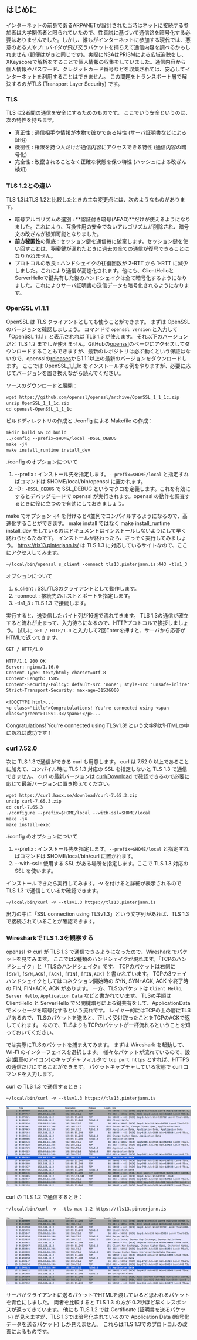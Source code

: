 
## はじめに

インターネットの前身であるARPANETが設計された当時はネットに接続する参加者は大学関係者と限られていたので、性善説に基づいて通信路を暗号化する必要はありませんでした。しかし、誰もがインターネットに参加する現代では、悪意のある人やプロバイダが飛び交うパケットを捕らえて通信内容を調べるかもしれません (郵便はがきと同じです)。実際にNSAはPRISMによる広域盗聴をし、XKeyscoreで解析をすることで個人情報の収集をしていました。通信内容から個人情報やパスワード、クレジットカード番号などを収集されては、安心してインターネットを利用することはできません。
この問題をトランスポート層で解決するのがTLS (Transport Layer Security) です。

### TLS

TLS は2者間の通信を安全にするためのものです。
ここでいう安全というのは、次の特性を持ちます。

- 真正性 : 通信相手や情報が本物で確かである特性 (サーバ証明書などによる証明)
- 機密性 : 権限を持つ人だけが通信内容にアクセスできる特性 (通信内容の暗号化)
- 完全性 : 改竄されることなく正確な状態を保つ特性 (ハッシュによる改ざん検知)

### TLS 1.2との違い

TLS 1.3はTLS 1.2と比較したときの主な変更点には、次のようなものがあります。

- 暗号アルゴリズムの選別 : **認証付き暗号(AEAD)**だけが使えるようになりました。これにより、互換性用の安全でないアルゴリズムが削除され、暗号文の改ざんが検知可能となりました。
- **前方秘匿性**の徹底 : セッション鍵を通信毎に破棄します。セッション鍵を使い回すことは、秘密鍵が漏れたときに過去の全ての通信が復号できることになりかねません。
- プロトコルの改良 : ハンドシェイクの往復回数が 2-RTT から 1-RTT に減少しました。これにより通信が高速化されます。他にも、ClientHelloとServerHelloで鍵共有した後のハンドシェイクは全て暗号化するようになりました。これによりサーバ証明書の送信データも暗号化されるようになります。

### OpenSSL v1.1.1

OpenSSL は TLS クライアントとしても使うことができます。
まずは OpenSSL のバージョンを確認しましょう。
コマンドで `openssl version` と入力して「OpenSSL 1.1.1」と表示されれば TLS 1.3 が使えます。
それ以下のバージョンだと TLS 1.2 までしか使えません。GitHubの[openssl](https://github.com/openssl/openssl)のページにアクセスしてダウンロードすることもできますが、最新のレポジトリは必ず動くという保証はないので、opensslの[releases](https://github.com/openssl/openssl/releases)から1.1.1以上の最新のバージョンをダウンロードします。
ここでは OpenSSL_1_1_1c をインストールする例をやりますが、必要に応じてバージョンを置き換えながら読んでください。

ソースのダウンロードと展開：

```
wget https://github.com/openssl/openssl/archive/OpenSSL_1_1_1c.zip
unzip OpenSSL_1_1_1c.zip
cd openssl-OpenSSL_1_1_1c
```

ビルドディレクトリの作成と ./config による Makefile の作成：

```
mkdir build && cd build
../config --prefix=$HOME/local -DSSL_DEBUG
make -j4
make install_runtime install_dev
```

./config のオプションについて

1. --prefix : インストール先を指定します。`--prefix=$HOME/local` と指定すればコマンドは $HOME/local/bin/openssl に置かれます。
2. -D : `-DSSL_DEBUG` で SSL_DEBUG というマクロを定義します。これを有効にするとデバッグモードで openssl が実行されます。openssl の動作を調査するときに役に立つので有効にしておきましょう。

make でオプション -j4 を付けると4並列でコンパイルするようになるので、高速化することができます。
make install ではなく make install_runtime install_dev をしているのはドキュメントはインストールしないようにして早く終わらせるためです。
インストールが終わったら、さっそく実行してみましょう。
https://tls13.pinterjann.is/ は TLS 1.3 に対応しているサイトなので、ここにアクセスしてみます。

```
~/local/bin/openssl s_client -connect tls13.pinterjann.is:443 -tls1_3
```

オプションについて

1. s_client : SSL/TLSのクライアントとして動作します。
2. -connect : 接続先のホストとポートを指定します。
3. -tls1_3 : TLS 1.3 で接続します。

実行すると、送受信したバイト列が16進で流れてきます。
TLS 1.3の通信が確立すると流れが止まって、入力待ちになるので、HTTPプロトコルで挨拶しましょう。
試しに `GET / HTTP/1.0` と入力して2回Enterを押すと、サーバから応答がHTMLで返ってきます。

```
GET / HTTP/1.0

HTTP/1.1 200 OK
Server: nginx/1.16.0
Content-Type: text/html; charset=utf-8
Content-Length: 1585
Content-Security-Policy: default-src 'none'; style-src 'unsafe-inline'
Strict-Transport-Security: max-age=31536000

<!DOCTYPE html>...
<p class="title">Congratulations! You're connected using <span class="green">TLSv1.3</span>!</p>...
```

Congratulations! You're connected using TLSv1.3! という文字列がHTMLの中にあれば成功です！

### curl 7.52.0

次に TLS 1.3で通信ができる curl も用意します。
curl は 7.52.0 以上であることに加えて、コンパイル時に TLS 1.3 対応の SSL を指定しないと TLS 1.3 で通信できません。
curl の最新バージョンは [curl/Download](https://curl.haxx.se/download.html) で確認できるので必要に応じて最新バージョンに置き換えてください。

```
wget https://curl.haxx.se/download/curl-7.65.3.zip
unzip curl-7.65.3.zip
cd curl-7.65.3
./configure --prefix=$HOME/local --with-ssl=$HOME/local
make -j4
make install-exec
```

./config のオプションについて

1. --prefix : インストール先を指定します。`--prefix=$HOME/local` と指定すればコマンドは $HOME/local/bin/curl に置かれます。
2. --with-ssl : 使用する SSL がある場所を指定します。ここで TLS 1.3 対応の SSL を使います。

インストールできたら実行してみます。-v を付けると詳細が表示されるので TLS 1.3 で通信しているか確認できます。

```
~/local/bin/curl -v --tlsv1.3 https://tls13.pinterjann.is
```

出力の中に「SSL connection using TLSv1.3」という文字列があれば、TLS 1.3で接続されていることが確認できます。


### WiresharkでTLS 1.3を観察する

openssl や curl が TLS 1.3 で通信できるようになったので、Wireshark でパケットを見てみます。
ここでは2種類のハンドシェイクが現れます。「TCPのハンドシェイク」と「TLSのハンドシェイク」です。
TCPのパケットは右側に `[SYN]`, `[SYN,ACK]`, `[ACK]`, `[FIN]`, `[FIN,ACK]` と書かれています。
TCPの3ウェイハンドシェイクとしてはコネクション開始時の SYN, SYN+ACK, ACK や終了時の FIN, FIN+ACK, ACK があります。
一方、TLSのパケットは `Client Hello`, `Server Hello`, `Application Data` などと書かれています。
TLSの手順は ClientHello と ServerHello で公開鍵暗号による鍵共有をして、ApplicationData でメッセージを暗号化するという流れです。
レイヤー的にはTCPの上の層にTLSがあるので、TLSのパケットを送ると、正しく受け取ったことをTCPのACKで返してくれます。
なので、TLSよりもTCPのパケットが一杯流れるということを知っておいてください。

では実際にTLSのパケットを捕まえてみます。
まずは Wireshark を起動して、Wi-Fi のインターフェイスを選択します。
様々なパケットが流れているので、設定(歯車のアイコン)のキャプチャフィルタで `tcp port https` とすれば、HTTPSの通信だけにすることができます。
パケットキャプチャしている状態で curl コマンドを入力します。

curl の TLS 1.3 で通信するとき：

```
~/local/bin/curl -v --tlsv1.3 https://tls13.pinterjann.is
```

![TLS 1.3 で通信したときのパケットキャプチャ](img/tls13.png)

curl の TLS 1.2 で通信するとき：

```
~/local/bin/curl -v --tls-max 1.2 https://tls13.pinterjann.is
```

![TLS 1.2 で通信したときのパケットキャプチャ](img/tls12.png)

サーバがクライアントに送るパケットでHTMLを渡していると思われるパケットを青色にしました。
両者を比較すると TLS 1.3 の方が 0.2秒ほど早くレスポンスが返ってきています。
他にも TLS 1.2 では Certificate (証明書を送るパケット) が見えますが、TLS 1.3では暗号化されているので Application Data (暗号化データを送るパケット) しか見えません。
これらはTLS 1.3でのプロトコルの改善によるものです。
